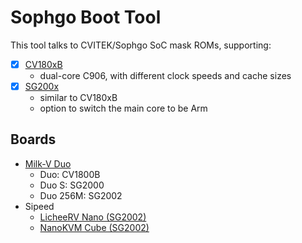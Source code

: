 # Sophgo Boot Tool

This tool talks to CVITEK/Sophgo SoC mask ROMs, supporting:

- [x] [CV180xB](https://en.sophgo.com/sophon-u/product/introduce/cv180xb.html)
  * dual-core C906, with different clock speeds and cache sizes
- [x] [SG200x](https://en.sophgo.com/sophon-u/product/introduce/sg200x.html)
  * similar to CV180xB
  * option to switch the main core to be Arm

## Boards

- [Milk-V Duo](https://milkv.io/duo)
  * Duo: CV1800B
  * Duo S: SG2000
  * Duo 256M: SG2002
- Sipeed
  * [LicheeRV
    Nano (SG2002)](https://wiki.sipeed.com/hardware/en/lichee/RV_Nano/1_intro.html)
  * [NanoKVM Cube (SG2002)](https://wiki.sipeed.com/hardware/en/kvm/NanoKVM/introduction.html)
